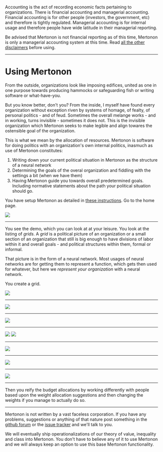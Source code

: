 Accounting is the act of recording economic facts pertaining to organizations. There is financial accounting and managerial accounting. Financial accounting is for other people (investors, the government, etc) and therefore is tightly regulated. Managerial accounting is for internal usage and therefore people have wide latitude in their managerial reporting.

Be advised that Mertonon is not financial reporting as of this time, Mertonon is only a managerial accounting system at this time. Read [all the other disclaimers](disclaimers.md) before using.

---

# Using Mertonon

From the outside, organizations look like imposing edifices, united as one in one purpose towards producing hammocks or safeguarding fish or writing software or what-have-you.

But you know better, don't you? From the inside, I myself have found every organization without exception riven by systems of homage, of fealty, of personal politics - and of feud. Sometimes the overall melange works - and in working, turns invisible - sometimes it does not. This is the invisible organization which Mertonon seeks to make legible and align towares the ostensible goal of the organization.

This is what we mean by the allocation of resources. Mertonon is software for doing politics with an organization's own internal politics, inasmuch as use of Mertonon constitutes:

1. Writing down your current political situation in Mertonon as the structure of a neural network
2. Determining the goals of the overal organization and fiddling with the settings a bit (when we have them)
3. Having Mertonon guide you towards overall predetermined goals. Including normative statements about the path your political situation should go.

You have setup Mertonon as detailed in [these instructions](setup.md). Go to the home page.

![](https://mertonon.com/assets/homepage.png)

---

You see the demo, which you can look at at your leisure. You look at the listing of _grids_. A _grid_ is a political picture of an organization or a small section of an organization that still is big enough to have divisions of labor within it and overall goals - and political structures within them, formal or informal.

That picture is in the form of a neural network. Most usages of neural networks are for getting them to represent a function, which gets then used for whatever, but here we _represent your organization_ with a neural network.

You create a grid.

![](https://mertonon.com/assets/grid_create.gif)

---

![](https://mertonon.com/assets/layer_create.gif)

---

![](https://mertonon.com/assets/cobj_create.gif)

---

![](https://mertonon.com/assets/weightset_create.gif)
![](https://mertonon.com/assets/weight_create.gif)

---

![](https://mertonon.com/assets/input_create.gif)

---

![](https://mertonon.com/assets/entry_create.gif)

---

![](https://mertonon.com/assets/kickoff.gif)

---

Then you reify the budget allocations by working differently with people based upon the weight allocation suggestions and then changing the weights if you manage to actually do so.

---

Mertonon is not written by a vast faceless corporation. If you have any problems, suggestions or anything of that nature post something in the [github forum](https://github.com/howonlee/mertonon/discussions) or the [issue tracker](https://github.com/howonlee/mertonon/issues/) and we'll talk to you.

We will eventually ship operationalizations of our theory of value, inequality and class into Mertonon. You don't have to believe any of it to use Mertonon and we will always keep an option to use this base Mertonon functionality.
